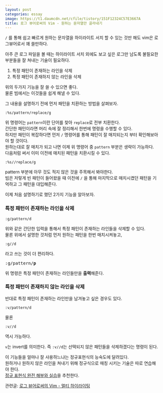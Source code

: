 ```yaml
---
layout: post
categories: essay
image: https://t1.daumcdn.net/cfile/tistory/151F12324C57E3667A
title: 로그 뷰어로써의 Vim - 원하는 문자열만 골라내기
---
```

`/` 를 통해 쉽고 빠르게 원하는 문자열을 하이라이트 서치 할 수 있는 것만 해도 vim은 로그뷰어로서 꽤 쓸만하다.

아주 큰 로그 파일을 볼 때는 하이라이트 서치 외에도 보고 싶은 로그만 남도록 불필요한 부분들을 잘 쳐내는 기술이 필요하다.

1. 특정 패턴이 존재하는 라인을 삭제
2. 특정 패턴이 존재하지 않는 라인을 삭제

위의 두가지 기능을 잘 쓸 수 있으면 좋다.  
물론 빔에서는 이것들을 쉽게 해낼 수 있다.

그 내용을 설명하기 전에 먼저 패턴을 치환하는 방법을 살펴보자.

```
:%s/pattern/replace/g
```

위 명령어는 `pattern`이란 단어를 찾아 `replace`로 전부 치환한다.  
간단한 패턴이라면 머리 속에 잘 정리해서 한번에 명령을 수행할 수 있다.  
하지만 패턴이 복잡하다면 먼저 `/` 명령어를 통해 패턴이 잘 매치되는지 부터 확인해보아야 할 것이다.  
원하는대로 잘 매치가 되고 나면 이제 위 명령어 중 `pattern` 부분은 생략이 가능하다.  
다음처럼 써서 이미 이전에 매치된 패턴을 치환시킬 수 있다.

```
:%s//replace/g
```
  
pattern 부분에 아무 것도 적지 않은 것을 주목해서 봐야한다.  
빔은 저렇게 빈 패턴이 들어왔을 때 이전에 `/` 을 통해 마지막으로 매치시켰던 패턴을 기억하고 그 패턴을 대입해준다.

이제 처음 설명하기로 했던 2가지 기능을 알아보자.

### 특정 패턴이 존재하는 라인을 삭제
```
:g/pattern/d
```

위와 같은 간단한 입력을 통해서 특정 패턴이 존재하는 라인들을 삭제할 수 있다.  
물론 위에서 설명한 것처럼 먼저 원하는 패턴을 한번 매치시켜놓고,
```
:g//d
```
  
라고 쓰는 것이 더 편리하다.

<pre>
:g/pattern/<b>p</b>
</pre>

위 명령은 특정 패턴이 존재하는 라인들만을 **출력**해준다.

### 특정 패턴이 존재하지 않는 라인을 삭제
반대로 특정 패턴이 존재하는 라인만을 남겨놓고 싶은 경우도 있다.
```
:v/pattern/d
```

물론
```
:v//d
```
역시 가능하다.

`v`는 invert를 의미한다. 즉 `:v//d`는 선택되지 않은 패턴들을 삭제하겠다는 명령이 된다.

이 기능들을 얼마나 잘 사용하느냐는 정규표현식의 능숙도에 달려있다.  
원하거나 원하지 않은 라인을 쳐내기 위해 정규식으로 매칭 시키는 기술은 따로 연습해야 한다.  
[정규 표현식 완전 해부와 실습](/essay/2009/02/19/mastering-regex.html)을 추천한다.

관련글: [로그 뷰어로써의 Vim - 멀티 하이라이팅](/essay/2010/06/10/vim-as-a-log-viewer-multi-highlighting.html)